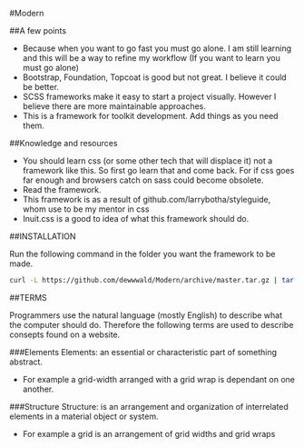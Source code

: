 #Modern

##A few points
- Because when you want to go fast you must go alone. I am still learning and this will be a way to refine my workflow (If you want to learn you must go alone)
- Bootstrap, Foundation, Topcoat is good but not great. I believe it could be better.
- SCSS frameworks make it easy to start a project visually. However I believe there are more maintainable approaches.
- This is a framework for toolkit development. Add things as you need them.

##Knowledge and resources
- You should learn css (or some other tech that will displace it) not a framework like this. So first go learn that and come back. For if css goes far enough and browsers catch on sass could become obsolete.
- Read the framework.
- This framework is as a result of github.com/larrybotha/styleguide, whom use to be my mentor in css
- Inuit.css is a good to idea of what this framework should do.

##INSTALLATION

Run the following command in the folder you want the framework to be made.

```bash
curl -L https://github.com/dewwwald/Modern/archive/master.tar.gz | tar zx --strip 1
```

##TERMS

Programmers use the natural language (mostly English) to describe what the computer should do. Therefore the following terms are used to describe consepts found on a website.

###Elements
Elements: an essential or characteristic part of something abstract.
- For example a grid-width arranged with a grid wrap is dependant on one another.

###Structure
Structure: is an arrangement and organization of interrelated elements in a material object or system.
- For example a grid is an arrangement of grid widths and grid wraps
